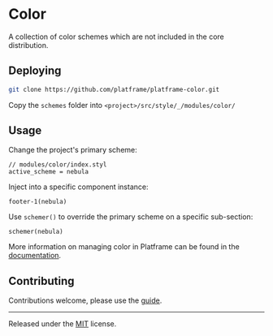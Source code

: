 # Color
A collection of color schemes which are not included in the core distribution.  

## Deploying

```bash
git clone https://github.com/platframe/platframe-color.git
```
Copy the `schemes` folder into `<project>/src/style/_/modules/color/`

## Usage

Change the project's primary scheme:
```stylus
// modules/color/index.styl
active_scheme = nebula
```

Inject into a specific component instance:
```stylus
footer-1(nebula)
```

Use `schemer()` to override the primary scheme on a specific sub-section:
```stylus
schemer(nebula)
```

More information on managing color in Platframe can be found in the  [documentation](http://platframe.com/docs/#style-color).

## Contributing
Contributions welcome, please use the [guide](CONTRIBUTING.md).

---

Released under the [MIT](LICENSE) license.
